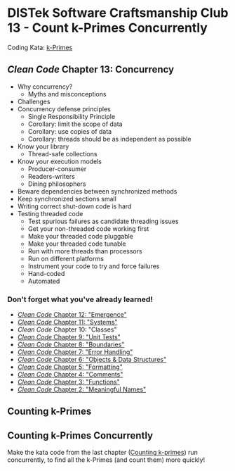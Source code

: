 DISTek Software Craftsmanship Club 13 - Count k-Primes Concurrently
===================================================================
Coding Kata: [k-Primes](https://codwars.com/kata/5726f813c8dcebf5ed000a6b)

_Clean Code_ Chapter 13: Concurrency
------------------------------------
* Why concurrency?
  * Myths and misconceptions
* Challenges
* Concurrency defense principles
  * Single Responsibility Principle
  * Corollary: limit the scope of data
  * Corollary: use copies of data
  * Corollary: threads should be as independent as possible
* Know your library
  * Thread-safe collections
* Know your execution models
  * Producer-consumer
  * Readers-writers
  * Dining philosophers
* Beware dependencies between synchronized methods
* Keep synchronized sections small
* Writing correct shut-down code is hard
* Testing threaded code
  * Test spurious failures as candidate threading issues
  * Get your non-threaded code working first
  * Make your threaded code pluggable
  * Make your threaded code tunable
  * Run with more threads than processors
  * Run on different platforms
  * Instrument your code to try and force failures
  * Hand-coded
  * Automated

### Don't forget what you've already learned!
* [_Clean Code_ Chapter 12: "Emergence"](ch12-kprimes.md)
* [_Clean Code_ Chapter 11: "Systems"](ch11-alphabet-cipher.md)
* _Clean Code_ Chapter 10: "Classes"
* [_Clean Code_ Chapter 9: "Unit Tests"](ch9-bowling.md)
* [_Clean Code_ Chapter 8: "Boundaries"](ch8-rover-password.md)
* [_Clean Code_ Chapter 7: "Error Handling"](ch7-password-entry.md)
* [_Clean Code_ Chapter 6: "Objects & Data Structures"](ch6-passworddb.md)
* [_Clean Code_ Chapter 5: "Formatting"](ch5-rover-refactor.md)
* [_Clean Code_ Chapter 4: "Comments"](ch4-rover-obstacles.md)
* [_Clean Code_ Chapter 3: "Functions"](ch3-rover.md)
* [_Clean Code_ Chapter 2: "Meaningful Names"](ch2-fizzbuzz.md)

Counting k-Primes
-----------------
Counting k-Primes Concurrently
------------------------------
Make the kata code from the last chapter ([Counting k-primes](ch12-kprimes.md)) run concurrently, to find all the
k-Primes (and count them) more quickly!
